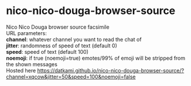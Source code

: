 # nico-nico-douga-browser-source
Nico Nico Douga browser source facsimile  
URL parameters:  
**channel**: whatever channel you want to read the chat of  
**jitter**: randomness of speed of text (default 0)  
**speed**: speed of text (default 100)  
**noemoji**: if true (noemoji=true) emotes/99% of emoji will be stripped from the shown messages  
Hosted here https://datkami.github.io/nico-nico-douga-browser-source/?channel=xqcow&jitter=50&speed=100&noemoji=false
